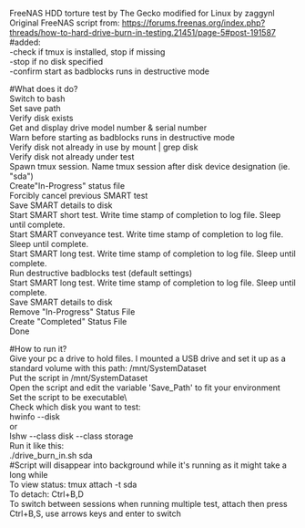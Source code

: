 FreeNAS HDD torture test by The Gecko modified for Linux by zaggynl  
Original FreeNAS script from: https://forums.freenas.org/index.php?threads/how-to-hard-drive-burn-in-testing.21451/page-5#post-191587  
#added:  
-check if tmux is installed, stop if missing  
-stop if no disk specified  
-confirm start as badblocks runs in destructive mode  
  
#What does it do?  
Switch to bash  
Set save path  
Verify disk exists  
Get and display drive model number & serial number  
Warn before starting as badblocks runs in destructive mode  
Verify disk not already in use by mount | grep disk  
Verify disk not already under test  
Spawn tmux session.  Name tmux session after disk device designation (ie. "sda")  
Create"In-Progress" status file  
Forcibly cancel previous SMART test  
Save SMART details to disk  
Start SMART short test.  Write time stamp of completion to log file.  Sleep until complete.  
Start SMART conveyance test.  Write time stamp of completion to log file.  Sleep until complete.    
Start SMART long test.  Write time stamp of completion to log file.  Sleep until complete.    
Run destructive badblocks test (default settings)  
Start SMART long test.  Write time stamp of completion to log file.  Sleep until complete.   
Save SMART details to disk  
Remove "In-Progress" Status File  
Create "Completed" Status File  
Done  
  
#How to run it?  
Give your pc a drive to hold files.  I mounted a USB drive and set it up as a standard volume with this path: /mnt/SystemDataset  
Put the script in /mnt/SystemDataset  
Open the script and edit the variable 'Save_Path' to fit your environment  
Set the script to be executable\  
Check which disk you want to test:  
hwinfo --disk  
or  
lshw --class disk --class storage  
Run it like this:  
 ./drive_burn_in.sh sda  
#Script will disappear into background while it's running as it might take a long while  
To view status: tmux attach -t sda  
To detach: Ctrl+B,D  
To switch between sessions when running multiple test, attach then press Ctrl+B,S, use arrows keys and enter to switch
